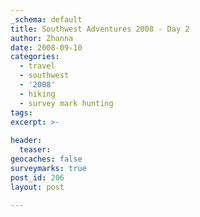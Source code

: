```yaml
---
_schema: default
title: Southwest Adventures 2008 - Day 2
author: Zhanna
date: 2008-09-10
categories:
  - travel
  - southwest
  - '2008'
  - hiking
  - survey mark hunting  
tags:
excerpt: >- 
  
header:
  teaser:
geocaches: false
surveymarks: true
post_id: 206
layout: post
   
---
```


<!-- Grocery store first thing.  Weber's IGA: amazing stuff, ice cream especially!  They had mango, green tea, and pomegranate Haagen Dazs ice cream, snack size Haagen Dazs bars, Blue Bunny banana split bars, acai berry sorbet (also Haagen Dazs), Blue Bunny gelato (and we couldn't have any of it because we had no freezer), thick-cut steaks and pork chops, pork loin, and unusual beers including the Oak Creek.  Then breakfast at the Red Rock Cafe: R: 2 fried eggs, turkey sausage ("dry"), hash browns with sweet potatoes, and seed bread (that he didn't care for but I loved), grapefruit juice, coffee.  Zh: multigrain pancakes, cranberry juice, coffee.  James Taylor song: Never Die Young.

Bell Rock trail (once we found it -- or did we?) in a monsoon hailstorm.  Dried off then tried Scheurman Mountain -- got lost, but eventually found the trail and the tri-station with storms looming and Rich very anxiously pacing and wanting to get out of there!  Drove the Red Rock Loop Road and saw some mansions ("invited guests only") and the bizarre menagerie.  Tried the Javelina for supper (sunset, hailstorm, rainbow!), enjoyed beer & bed.

R forgot to bring the GPS on the Scheurman Mountain hike, so we had to use Jill for coords.  They were reported as: N 34° 50.593' W111°50.168' (station); N 34° 50.590' W111°50.166' (RM1); N 34° 50.591' W111°50.172' (RM2).  We also recorded coordinates for the last trail cairn because it was so hard to find the correct trail (note: at this cairn, you have to turn 180° around and head up the hill; do not follow the trail straight!): N 34° 50.458' W111°49.910'. -->



